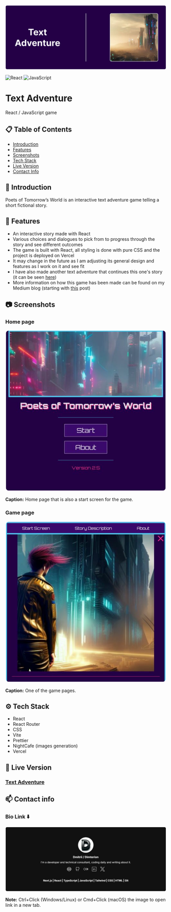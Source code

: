 <img src="./src/assets/potw_readme_header.svg" alt="Text Adventure readme header" />

![React](https://img.shields.io/badge/React-20232A?style=for-the-badge&logo=react&logoColor=61DAFB) ![JavaScript](https://img.shields.io/badge/JavaScript-F7DF1E?style=for-the-badge&logo=javascript&logoColor=black)

# Text Adventure

React / JavaScript game

## 📋 Table of Contents

- [Introduction](#introduction)
- [Features](#features)
- [Screenshots](#screenshots)
- [Tech Stack](#tech-stack)
- [Live Version](#live-version)
- [Contact Info](#contact-info)

## <a id="introduction"></a>🔎 Introduction

Poets of Tomorrow’s World is an interactive text adventure game telling a short fictional story.

## <a id="features"></a>📌 Features

- An interactive story made with React
- Various choices and dialogues to pick from to progress through the story and see different outcomes
- The game is built with React, all styling is done with pure CSS and the project is deployed on Vercel
- It may change in the future as I am adjusting its general design and features as I work on it and see fit
- I have also made another text adventure that continues this one's story (it can be seen [here](https://github.com/Dimterion/PoTW-GO/))
- More information on how this game has been made can be found on my Medium blog (starting with [this](https://medium.com/@dimterion/making-an-interactive-text-adventure-game-with-javascript-html-and-css-298b35c8ea96) post)

## <a id="screenshots"></a>📷 Screenshots

### Home page

<img src="./src/assets/potw_home_page.svg" alt="Text Adventure home page" />

**Caption:** Home page that is also a start screen for the game.

### Game page

<img src="./src/assets/potw_game_page.svg" alt="Text Adventure game page" />

**Caption:** One of the game pages.

## <a id="tech-stack"></a>⚙️ Tech Stack

- React
- React Router
- CSS
- Vite
- Prettier
- NightCafe (images generation)
- Vercel

## <a id="live-version"></a>🔗 Live Version

### [Text Adventure](https://poets-of-tomorrows-world.vercel.app/)

## <a id="contact-info"></a>📫 Contact info

### Bio Link ⬇️

<a href="https://dimterion.bio.link/">
  <img src="./src/assets/potw_readme_footer.svg" alt="Text Adventure readme footer" />
</a>

**Note:** Ctrl+Click (Windows/Linux) or Cmd+Click (macOS) the image to open link in a new tab.
